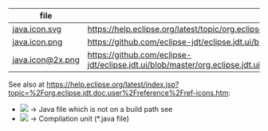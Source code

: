 
file|source
----|------
[java.icon.svg](java.icon.svg) | https://help.eclipse.org/latest/topic/org.eclipse.jdt.doc.user/images/org.eclipse.jdt.ui/obj16/jcu_resource_obj.svg
[java.icon.png](java.icon.png) | https://github.com/eclipse-jdt/eclipse.jdt.ui/blob/master/org.eclipse.jdt.ui/icons/full/obj16/jcu_resource_obj.png
[java.icon@2x.png](java.icon.png) | https://github.com/eclipse-jdt/eclipse.jdt.ui/blob/master/org.eclipse.jdt.ui/icons/full/obj16/jcu_resource_obj@2x.png

See also at https://help.eclipse.org/latest/index.jsp?topic=%2Forg.eclipse.jdt.doc.user%2Freference%2Fref-icons.htm:
- ![](https://help.eclipse.org/latest/topic/org.eclipse.jdt.doc.user/images/org.eclipse.jdt.ui/obj16/jcu_resource_obj.svg) &rarr; Java file which is not on a build path see
- ![](https://help.eclipse.org/latest/topic/org.eclipse.jdt.doc.user/images/org.eclipse.jdt.ui/obj16/jcu_obj.svg) &rarr; Compilation unit (*.java file)
